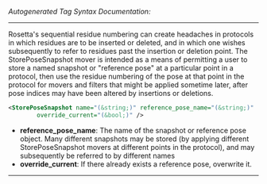_Autogenerated Tag Syntax Documentation:_

---
Rosetta's sequential residue numbering can create headaches in protocols in which residues are to be inserted or deleted, and in which one wishes subsequently to refer to residues past the insertion or deletion point. The StorePoseSnapshot mover is intended as a means of permitting a user to store a named snapshot or "reference pose" at a particular point in a protocol, then use the residue numbering of the pose at that point in the protocol for movers and filters that might be applied sometime later, after pose indices may have been altered by insertions or deletions.

```xml
<StorePoseSnapshot name="(&string;)" reference_pose_name="(&string;)"
        override_current="(&bool;)" />
```

-   **reference_pose_name**: The name of the snapshot or reference pose object. Many different snapshots may be stored (by applying different StorePoseSnapshot movers at different points in the protocol), and may subsequently be referred to by different names
-   **override_current**: If there already exists a reference pose, overwrite it.

---
